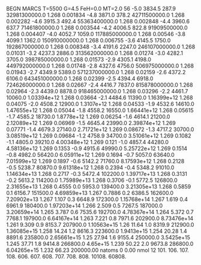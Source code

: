 BEGN
MARCS T=5500 G=4.5 FeH=0.0 MT=2.0
                  56
-5.0 3834.5 287.9 32981300000.0 1.268 0.001834 
-4.8 3871.0 378.2 42711500000.0 1.268 0.002282 
-4.6 3915.3 492.4 55363400000.0 1.268 0.002848 
-4.4 3960.6 637.7 71461800000.0 1.268 0.003544 
-4.2 4006.5 822.8 91909500000.0 1.268 0.004407 
-4.0 4052.7 1059.0 117885000000.0 1.268 0.00546 
-3.8 4099.1 1362.0 150910000000.0 1.268 0.006755 
-3.6 4145.5 1750.0 192867000000.0 1.268 0.008348 
-3.4 4191.6 2247.0 246107000000.0 1.268 0.01031 
-3.2 4237.3 2886.0 313562000000.0 1.268 0.01274 
-3.0 4282.1 3705.0 398785000000.0 1.268 0.01573 
-2.9 4305.1 4198.0 449792000000.0 1.268 0.01748 
-2.8 4327.6 4756.0 506975000000.0 1.268 0.01943 
-2.7 4349.9 5389.0 571237000000.0 1.268 0.02159 
-2.6 4372.2 6106.0 643451000000.0 1.268 0.02399 
-2.5 4394.4 6918.0 724626000000.0 1.268 0.02667 
-2.4 4416.7 7837.0 815878000000.0 1.268 0.02964 
-2.3 4439.0 8878.0 918465000000.0 1.268 0.03296 
-2.2 4461.7 10060.0 1.03394e+12 1.268 0.03664 
-2.1 4484.6 11390.0 1.16399e+12 1.268 0.04075 
-2.0 4508.2 12900.0 1.3107e+12 1.268 0.04533 
-1.9 4532.6 14610.0 1.47655e+12 1.268 0.05044 
-1.8 4558.2 16550.0 1.66441e+12 1.268 0.05615 
-1.7 4585.2 18730.0 1.8778e+12 1.269 0.06254 
-1.6 4614.1 21200.0 2.12089e+12 1.269 0.06969 
-1.5 4645.4 23990.0 2.39874e+12 1.269 0.07771 
-1.4 4679.3 27140.0 2.71721e+12 1.269 0.08672 
-1.3 4717.2 30700.0 3.08519e+12 1.269 0.09684 
-1.2 4758.9 34700.0 3.51061e+12 1.269 0.1082 
-1.1 4805.0 39210.0 4.00348e+12 1.269 0.121 
-1.0 4857.4 44280.0 4.58136e+12 1.269 0.1353 
-0.9 4915.6 49990.0 5.25722e+12 1.269 0.1514 
-0.8 4982.0 56420.0 6.05911e+12 1.269 0.1694 
-0.7 5057.0 63640.0 7.01599e+12 1.269 0.1897 
-0.6 5142.2 71760.0 8.17593e+12 1.268 0.2128 
-0.5 5238.7 80870.0 9.61318e+12 1.268 0.2394 
-0.4 5348.2 91010.0 1.14634e+13 1.268 0.2717 
-0.3 5472.4 102200.0 1.39717e+13 1.268 0.3131 
-0.2 5613.2 114200.0 1.75989e+13 1.268 0.3706 
-0.1 5772.5 126800.0 2.31655e+13 1.268 0.4555 
0.0 5953.0 139400.0 3.21305e+13 1.268 0.5859 
0.1 6156.7 151500.0 4.69859e+13 1.267 0.7886 
0.2 6386.5 162600.0 7.20902e+13 1.267 1.107 
0.3 6648.9 172300.0 1.15768e+14 1.267 1.619 
0.4 6961.9 180400.0 1.97203e+14 1.266 2.509 
0.5 7267.5 187000.0 3.20659e+14 1.265 3.787 
0.6 7535.6 192700.0 4.78367e+14 1.264 5.372 
0.7 7768.1 197900.0 6.64167e+14 1.263 7.221 
0.8 7971.6 202900.0 8.73476e+14 1.261 9.309 
0.9 8153.7 207900.0 1.10563e+15 1.26 11.64 
1.0 8319.9 212900.0 1.36085e+15 1.258 14.24 
1.2 8616.3 223600.0 1.9413e+15 1.254 20.28 
1.4 8891.6 235800.0 2.65661e+15 1.25 27.94 
1.6 9155.4 250000.0 3.5425e+15 1.245 37.71 
1.8 9414.8 266800.0 4.65e+15 1.239 50.22 
2.0 9673.8 286800.0 6.04265e+15 1.232 66.23 
200000.00
natoms              0      0.00
nmol          12
          101.         106.       107.      108.         606.        607.        608.
          707.         708.       808.    10108.       60808.
